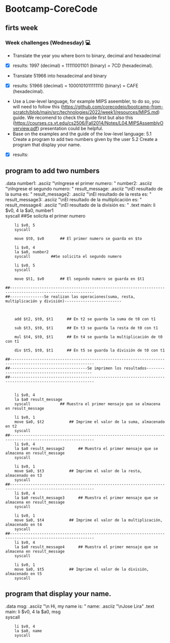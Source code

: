 # Bootcamp-CoreCode

## firts week
### Week challenges (Wednesday) 💻
- Translate the year you where born to binary, decimal and hexadecimal
- [x] results: 1997 (decimal) = 11111001101 (binary) = 7CD (hexadecimal).
- Translate 51966 into hexadecimal and binary
- [x] results: 51966 (decimal) = 1000101011111110 (binary) = CAFE (hexadecimal).
- Use a Low-level language, for example MIPS aseembler, to do so, you will need to follow this (https://github.com/corecodeio/bootcamp-from-scratch/blob/main/src/technologies/2022/week1/resources/MIPS.md) guide. We recomend to check the guide first but also this (https://courses.cs.vt.edu/cs2506/Fall2014/Notes/L04.MIPSAssemblyOverview.pdf) presentation could be helpful.
- Base on the examples and the guide of the low-level language: 5.1 Create a program to add two numbers given by the user 5.2 Create a program that display your name.
- [x] results: 
## program to add two numbers
.data
	number1: .asciiz "\nIngrese el primer numero: "
	number2: .asciiz "\nIngrese el segundo numero: "
	result_message: .asciiz "\nEl resultado de la suma es: "
	result_message2: .asciiz "\nEl resultado de la resta es: "
	result_message3: .asciiz "\nEl resultado de la multiplicación es: "
	result_message4: .asciiz "\nEl resultado de la división es: "
.text
	main:
		li $v0, 4
		la $a0, number1		
		syscall			##Se solicita el primer numero

		li $v0, 5
		syscall

		move $t0, $v0		## El primer numero se guarda en $to

		li $v0, 4
		la $a0, number2
		syscall			##Se solicita el segundo numero

		li $v0, 5
		syscall
		   
		move $t1, $v0		## El segundo numero se guarda en $t1
		
	##-----------------------------------------------------------------------------------------------------------
	##---------------Se realizan las operaciones(suma, resta, multiplicación y división)-------------------------	
	
	

		add $t2, $t0, $t1      ## En t2 se guarda la suma de t0 con t1
		
		sub $t3, $t0, $t1      ## En t3 se guarda la resta de t0 con t1
		
		mul $t4, $t0, $t1      ## En t4 se guarda la multiplicación de t0 con t1
		
		div $t5, $t0, $t1      ## En t5 se guarda la división de t0 con t1

	##-----------------------------------------------------------------------------------------------------------
	##----------------------------------Se imprimen los resultados---------------------------------------------- 		
	##-----------------------------------------------------------------------------------------------------------
	
	
		li $v0, 4
		la $a0 result_message
		syscall				## Muestra el primer mensaje que se almacena en result_message
		
		li $v0, 1
		move $a0, $t2			## Imprime el valor de la suma, almacenado en t2
		syscall	
	##-----------------------------------------------------------------------------------------------------------		
		li $v0, 4
		la $a0 result_message2		## Muestra el primer mensaje que se almacena en result_message
		syscall
		
		li $v0, 1
		move $a0, $t3			## Imprime el valor de la resta, almacenado en t3
		syscall		
	##-----------------------------------------------------------------------------------------------------------	
		li $v0, 4
		la $a0 result_message3		## Muestra el primer mensaje que se almacena en result_message
		syscall
		
		li $v0, 1
		move $a0, $t4			## Imprime el valor de la multiplicación, almacenado en t4
		syscall		
	##-----------------------------------------------------------------------------------------------------------	
		li $v0, 4
		la $a0 result_message4		## Muestra el primer mensaje que se almacena en result_message
		syscall
		
		li $v0, 1
		move $a0, $t5			## Imprime el valor de la división, almacenado en t5
		syscall			

## program that display your name.
.data
	msg: .asciiz "\n Hi, my name is: "
	name: .asciiz "\nJose Lira"
.text
	main:
		li $v0, 4
		la $a0, msg		
		syscall		
		
		li $v0, 4
		la $a0, name		
		syscall	
